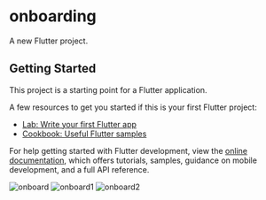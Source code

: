 # onboarding

A new Flutter project.

## Getting Started

This project is a starting point for a Flutter application.

A few resources to get you started if this is your first Flutter project:

- [Lab: Write your first Flutter app](https://docs.flutter.dev/get-started/codelab)
- [Cookbook: Useful Flutter samples](https://docs.flutter.dev/cookbook)

For help getting started with Flutter development, view the
[online documentation](https://docs.flutter.dev/), which offers tutorials,
samples, guidance on mobile development, and a full API reference.

![onboard](https://github.com/sirajjamali/flutter-onboarding/assets/125743673/36f9a262-6a25-4d73-a0e6-5c4a7e004fb6)
![onboard1](https://github.com/sirajjamali/flutter-onboarding/assets/125743673/86df354e-9191-4a3f-aee0-67167c8ae8d7)
![onboard2](https://github.com/sirajjamali/flutter-onboarding/assets/125743673/cdb717be-b294-4b64-8401-a22b31086302)

